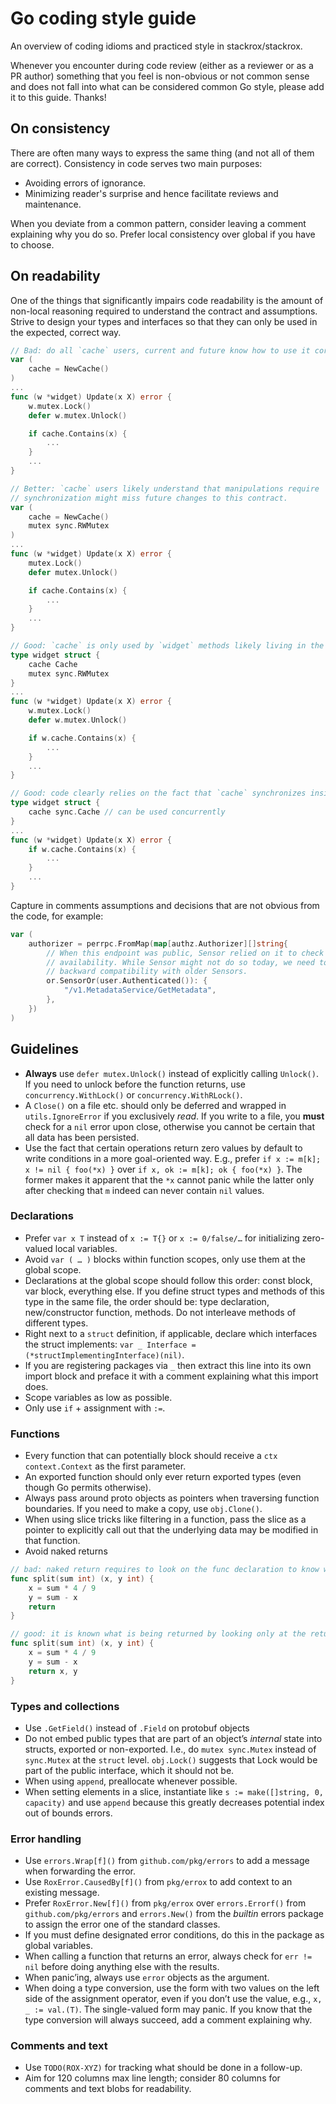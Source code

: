 # Go coding style guide

An overview of coding idioms and practiced style in stackrox/stackrox.

Whenever you encounter during code review (either as a reviewer or as a PR
author) something that you feel is non-obvious or not common sense and does not
fall into what can be considered common Go style, please add it to this guide.
Thanks!

## On consistency

There are often many ways to express the same thing (and not all of them are
correct). Consistency in code serves two main purposes:

- Avoiding errors of ignorance.
- Minimizing reader's surprise and hence facilitate reviews and maintenance.

When you deviate from a common pattern, consider leaving a comment explaining
why you do so. Prefer local consistency over global if you have to choose.

## On readability

One of the things that significantly impairs code readability is the amount of
non-local reasoning required to understand the contract and assumptions. Strive
to design your types and interfaces so that they can only be used in the
expected, correct way. 
```go
// Bad: do all `cache` users, current and future know how to use it correctly?  
var (
	cache = NewCache()
)
...
func (w *widget) Update(x X) error {
	w.mutex.Lock()
	defer w.mutex.Unlock()

	if cache.Contains(x) {
		...	
	}
	...
}
```

```go
// Better: `cache` users likely understand that manipulations require
// synchronization might miss future changes to this contract. 
var (
	cache = NewCache()
	mutex sync.RWMutex
)
...
func (w *widget) Update(x X) error {
	mutex.Lock()
	defer mutex.Unlock()

	if cache.Contains(x) {
		...	
	}
	...
}
```

```go
// Good: `cache` is only used by `widget` methods likely living in the same file.
type widget struct {
	cache Cache
	mutex sync.RWMutex
}
...
func (w *widget) Update(x X) error {
	w.mutex.Lock()
	defer w.mutex.Unlock()

	if w.cache.Contains(x) {
		...	
	}
	...
}
```

```go
// Good: code clearly relies on the fact that `cache` synchronizes inside.
type widget struct {
	cache sync.Cache // can be used concurrently 
}
...
func (w *widget) Update(x X) error {
	if w.cache.Contains(x) {
		...	
	}
	...
}
```

Capture in comments assumptions and decisions that are not obvious from the
code, for example:
```go
var (
	authorizer = perrpc.FromMap(map[authz.Authorizer][]string{
		// When this endpoint was public, Sensor relied on it to check Central's
		// availability. While Sensor might not do so today, we need to ensure
		// backward compatibility with older Sensors.
		or.SensorOr(user.Authenticated()): {
			"/v1.MetadataService/GetMetadata",
		},
	})
)
```

## Guidelines

- **Always** use `defer mutex.Unlock()` instead of explicitly calling `Unlock()`.
  If you need to unlock before the function returns, use `concurrency.WithLock()`
  or `concurrency.WithRLock()`.
- A `Close()` on a file etc. should only be deferred and wrapped in
  `utils.IgnoreError` if you exclusively _read_. If you write to a file, you
  **must** check for a `nil` error upon close, otherwise you cannot be certain
  that all data has been persisted.
- Use the fact that certain operations return zero values by default to write
  conditions in a more goal-oriented way. E.g., prefer
  `if x := m[k]; x != nil { foo(*x) }` over `if x, ok := m[k]; ok { foo(*x) }`.
  The former makes it apparent that the `*x` cannot panic while the latter only
  after checking that `m` indeed can never contain `nil` values.

### Declarations

- Prefer `var x T` instead of `x := T{}` or `x := 0/false/…` for initializing
  zero-valued local variables.
- Avoid `var ( … )` blocks within function scopes, only use them at the global
  scope.
- Declarations at the global scope should follow this order: const block, var
  block, everything else. If you define struct types and methods of this type in
  the same file, the order should be: type declaration, new/constructor function,
  methods. Do not interleave methods of different types.
- Right next to a `struct` definition, if applicable, declare which interfaces
  the struct implements: `var _ Interface = (*structImplementingInterface)(nil)`.
- If you are registering packages via `_` then extract this line into its own
  import block and preface it with a comment explaining what this import does.
- Scope variables as low as possible.
- Only use `if` + assignment with `:=`.

### Functions

- Every function that can potentially block should receive a `ctx context.Context`
  as the first parameter.
- An exported function should only ever return exported types (even though Go
  permits otherwise).
- Always pass around proto objects as pointers when traversing function
  boundaries. If you need to make a copy, use `obj.Clone()`.
- When using slice tricks like filtering in a function, pass the slice as a
  pointer to explicitly call out that the underlying data may be modified in
  that function.
- Avoid naked returns
```go
// bad: naked return requires to look on the func declaration to know what is being returned
func split(sum int) (x, y int) {
	x = sum * 4 / 9
	y = sum - x
	return
}
```

```go
// good: it is known what is being returned by looking only at the return statement
func split(sum int) (x, y int) {
	x = sum * 4 / 9
	y = sum - x
	return x, y
}
```

### Types and collections

- Use `.GetField()` instead of `.Field` on protobuf objects
- Do not embed public types that are part of an object’s *internal* state into
  structs, exported or non-exported. I.e., do `mutex sync.Mutex` instead of
  `sync.Mutex` at the `struct` level. `obj.Lock()` suggests that Lock would be
  part of the public interface, which it should not be.
- When using `append`, preallocate whenever possible.
- When setting elements in a slice, instantiate like `s := make([]string, 0, capacity)`
  and use `append` because this greatly decreases potential index out of bounds
  errors.

### Error handling
 
- Use `errors.Wrap[f]()` from `github.com/pkg/errors` to add a message when
  forwarding the error.
- Use `RoxError.CausedBy[f]()` from `pkg/errox` to add context to an existing
  message. 
- Prefer `RoxError.New[f]()` from `pkg/errox` over `errors.Errorf()` from
  `github.com/pkg/errors` and `errors.New()` from the _builtin_ errors package
  to assign the error one of the standard classes.
- If you must define designated error conditions, do this in the package as
  global variables.
- When calling a function that returns an error, always check for `err != nil`
  before doing anything else with the results.
- When panic’ing, always use `error` objects as the argument.
- When doing a type conversion, use the form with two values on the left side of
  the assignment operator, even if you don’t use the value, e.g.,
  `x, _ := val.(T)`. The single-valued form may panic. If you know that the type
  conversion will always succeed, add a comment explaining why.

### Comments and text

- Use `TODO(ROX-XYZ)` for tracking what should be done in a follow-up.
- Aim for 120 columns max line length; consider 80 columns for comments and text
  blobs for readability.
